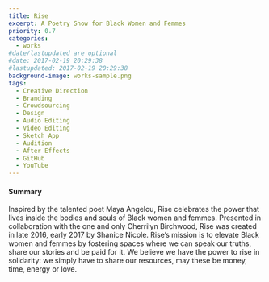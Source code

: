 ```yaml
---
title: Rise
excerpt: A Poetry Show for Black Women and Femmes
priority: 0.7
categories:
  - works
#date/lastupdated are optional
#date: 2017-02-19 20:29:38
#lastupdated: 2017-02-19 20:29:38
background-image: works-sample.png
tags:
  - Creative Direction
  - Branding
  - Crowdsourcing
  - Design
  - Audio Editing
  - Video Editing
  - Sketch App
  - Audition
  - After Effects
  - GitHub
  - YouTube
---
```


#### Summary

Inspired by the talented poet Maya Angelou, Rise celebrates the power that lives inside the bodies and souls of Black women and femmes.
Presented in collaboration with the one and only Cherrilyn Birchwood, Rise was created in late 2016, early 2017 by Shanice Nicole.
Rise’s mission is to elevate Black women and femmes by fostering spaces where we can speak our truths, share our stories and be paid for it.
We believe we have the power to rise in solidarity: we simply have to share our resources, may these be money, time, energy or love.
